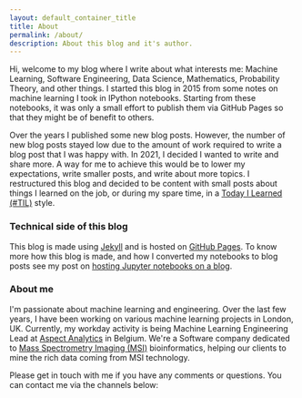 ```yaml
---
layout: default_container_title
title: About
permalink: /about/
description: About this blog and it's author.
---
```


Hi, welcome to my blog where I write about what interests me: Machine Learning, Software Engineering, Data Science, Mathematics, Probability Theory, and other things.
I started this blog in 2015 from some notes on machine learning I took in IPython notebooks. Starting from these notebooks, it was only a small effort to publish them via GitHub Pages so that they might be of benefit to others.

Over the years I published some new blog posts. However, the number of new blog posts stayed low due to the amount of work required to write a blog post that I was happy with.
In 2021, I decided I wanted to write and share more. A way for me to achieve this would be to lower my expectations, write smaller posts, and write about more topics.  I restructured this blog and decided to be content with small posts about things I learned on the job, or during my spare time, in a [Today I Learned (#TIL)](https://www.reddit.com/r/todayilearned/) style.


### Technical side of this blog


This blog is made using [Jekyll](https://help.github.com/articles/using-jekyll-with-pages/) and is hosted on [GitHub Pages](https://pages.github.com/). To know more how this blog is made, and how I converted my notebooks to blog posts see my post on [hosting Jupyter notebooks on a blog](/posts/about-this-blog/).


### About me

I'm passionate about machine learning and engineering. Over the last few years, I have been working on various machine learning projects in London, UK. Currently, my workday activity is being Machine Learning Engineering Lead at [Aspect Analytics](https://www.aspect-analytics.com/) in Belgium. We're a Software company dedicated to [Mass Spectrometry Imaging (MSI)](https://www.aspect-analytics.com/media/blog/2020-05-31-introduction-to-msi-data-analysis/) bioinformatics, helping our clients to mine the rich data coming from MSI technology.


Please get in touch with me if you have any comments or questions. You can contact me via the channels below:

<span>
	<a href="https://github.com/peterroelants" target="_blank"><i class="fab fa-github fa-3x"></i></a>
	<a href="https://twitter.com/PeterRoelants" target="_blank"><i class="fab fa-twitter fa-3x"></i></a>
	<a href="mailto:peter.roelants+githubblog@gmail.com" target="_blank"><i class="fas fa-envelope-square fa-3x"></i></a>
</span>

